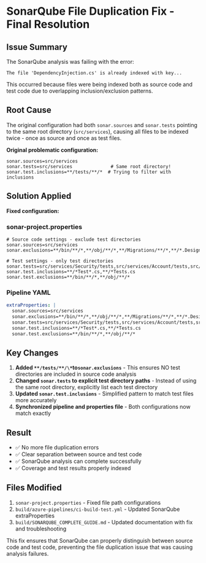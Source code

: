 # SonarQube File Duplication Fix - Final Resolution

## Issue Summary

The SonarQube analysis was failing with the error:

```
The file 'DependencyInjection.cs' is already indexed with key...
```

This occurred because files were being indexed both as source code and test code due to overlapping inclusion/exclusion patterns.

## Root Cause

The original configuration had both `sonar.sources` and `sonar.tests` pointing to the same root directory (`src/services`), causing all files to be indexed twice - once as source and once as test files.

**Original problematic configuration:**

```properties
sonar.sources=src/services
sonar.tests=src/services              # Same root directory!
sonar.test.inclusions=**/tests/**/*  # Trying to filter with inclusions
```

## Solution Applied

**Fixed configuration:**

### sonar-project.properties

```properties
# Source code settings - exclude test directories
sonar.sources=src/services
sonar.exclusions=**/bin/**/*,**/obj/**/*,**/Migrations/**/*,**/*.Designer.cs,**/ModelSnapshot.cs,**/Program.cs,**/tests/**/*

# Test settings - only test directories
sonar.tests=src/services/Security/tests,src/services/Account/tests,src/services/Movement/tests,src/services/Transaction/tests
sonar.test.inclusions=**/*Test*.cs,**/*Tests.cs
sonar.test.exclusions=**/bin/**/*,**/obj/**/*
```

### Pipeline YAML

```yaml
extraProperties: |
  sonar.sources=src/services
  sonar.exclusions=**/bin/**/*,**/obj/**/*,**/Migrations/**/*,**/*.Designer.cs,**/ModelSnapshot.cs,**/Program.cs,**/tests/**/*
  sonar.tests=src/services/Security/tests,src/services/Account/tests,src/services/Movement/tests,src/services/Transaction/tests
  sonar.test.inclusions=**/*Test*.cs,**/*Tests.cs
  sonar.test.exclusions=**/bin/**/*,**/obj/**/*
```

## Key Changes

1. **Added `**/tests/**/\*`to`sonar.exclusions`** - This ensures NO test directories are included in source code analysis
2. **Changed `sonar.tests` to explicit test directory paths** - Instead of using the same root directory, explicitly list each test directory
3. **Updated `sonar.test.inclusions`** - Simplified pattern to match test files more accurately
4. **Synchronized pipeline and properties file** - Both configurations now match exactly

## Result

- ✅ No more file duplication errors
- ✅ Clear separation between source and test code
- ✅ SonarQube analysis can complete successfully
- ✅ Coverage and test results properly indexed

## Files Modified

1. `sonar-project.properties` - Fixed file path configurations
2. `build/azure-pipelines/ci-build-test.yml` - Updated SonarQube extraProperties
3. `build/SONARQUBE_COMPLETE_GUIDE.md` - Updated documentation with fix and troubleshooting

This fix ensures that SonarQube can properly distinguish between source code and test code, preventing the file duplication issue that was causing analysis failures.
